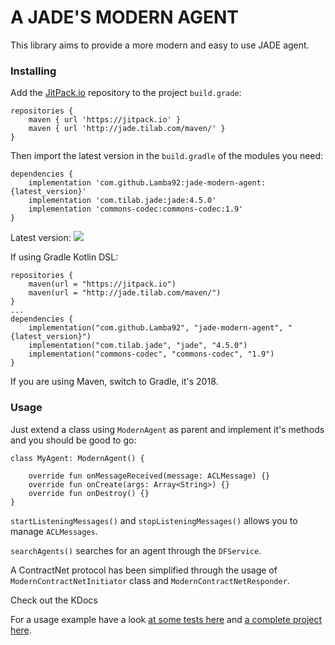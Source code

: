 # A JADE'S MODERN AGENT

This library aims to provide a more modern and easy to use JADE agent.

### Installing

Add the [JitPack.io](http://jitpack.io) repository to the project `build.grade`:
```
repositories {
    maven { url 'https://jitpack.io' }
    maven { url 'http://jade.tilab.com/maven/' }
}
```

Then import the latest version in the `build.gradle` of the modules you need:

```
dependencies {
    implementation 'com.github.Lamba92:jade-modern-agent:{latest_version}'
    implementation 'com.tilab.jade:jade:4.5.0'
    implementation 'commons-codec:commons-codec:1.9'
}
```
Latest version: [![](https://jitpack.io/v/Lamba92/jade-modern-agent.svg)](https://jitpack.io/#Lamba92/jade-modern-agent)

If using Gradle Kotlin DSL:
```
repositories {
    maven(url = "https://jitpack.io")
    maven(url = "http://jade.tilab.com/maven/")
}
...
dependencies {
    implementation("com.github.Lamba92", "jade-modern-agent", "{latest_version}")
    implementation("com.tilab.jade", "jade", "4.5.0")
    implementation("commons-codec", "commons-codec", "1.9")
}
```
If you are using Maven, switch to Gradle, it's 2018.

### Usage

Just extend a class using `ModernAgent` as parent and implement it's methods and you should be good to go:
```
class MyAgent: ModernAgent() {
   
    override fun onMessageReceived(message: ACLMessage) {}
    override fun onCreate(args: Array<String>) {}
    override fun onDestroy() {}
}
```

`startListeningMessages()` and `stopListeningMessages()` allows you to manage `ACLMessages`.

`searchAgents()` searches for an agent through the `DFService`.

A ContractNet protocol has been simplified through the usage of `ModernContractNetInitiator` class and `ModernContractNetResponder`. 

Check out the KDocs 

For a usage example have a look [at some tests here](https://github.com/lamba92/jade-modern-agent/blob/master/src/test/kotlin/it/lamba/main/Test.kt) and [a complete project here](https://github.com/lamba92/agenti-intelligenti).